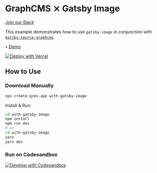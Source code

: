 # GraphCMS ⨯ Gatsby Image

[Join our Slack](https://slack.graphcms.com)

This example demonstrates how to use `gatsby-image` in conjunction with [`gatsby-source-graphcms`](https://github.com/GraphCMS/gatsby-source-graphcms).

• [Demo](https://graphcms-with-gatsby-image.now.sh)

[![Deploy with Vercel](https://vercel.com/button)](https://vercel.com/import/project?template=https://github.com/GraphCMS/graphcms-examples/tree/master/with-gatsby-image)

## How to Use

### Download Manually

```bash
npx create-gcms-app with-gatsby-image
```

Install & Run:

```bash
cd with-gatsby-image
npm install
npm run dev
# or
cd with-gatsby-image
yarn
yarn dev
```

### Run on Codesandbox

[![Develop with Codesandbox](https://codesandbox.io/static/img/play-codesandbox.svg)](https://codesandbox.io/s/github/GraphCMS/graphcms-examples/tree/master/with-gatsby-image)
